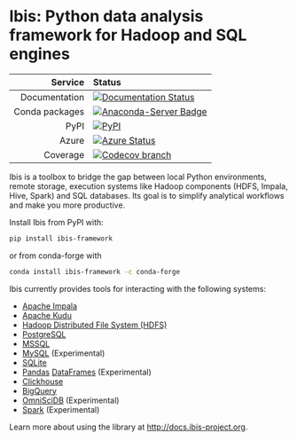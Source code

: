 # Ibis: Python data analysis framework for Hadoop and SQL engines

|Service|Status|
| -------------: | :---- |
| Documentation  | [![Documentation Status](https://img.shields.io/badge/docs-docs.ibis--project.org-blue.svg)](http://docs.ibis-project.org) |
| Conda packages | [![Anaconda-Server Badge](https://anaconda.org/conda-forge/ibis-framework/badges/version.svg)](https://anaconda.org/conda-forge/ibis-framework) |
| PyPI           | [![PyPI](https://img.shields.io/pypi/v/ibis-framework.svg)](https://pypi.org/project/ibis-framework) |
| Azure          | [![Azure Status](https://dev.azure.com/ibis-project/ibis/_apis/build/status/ibis-project.ibis)](https://dev.azure.com/ibis-project/ibis/_build) |
| Coverage       | [![Codecov branch](https://img.shields.io/codecov/c/github/ibis-project/ibis/master.svg)](https://codecov.io/gh/ibis-project/ibis) |


Ibis is a toolbox to bridge the gap between local Python environments, remote
storage, execution systems like Hadoop components (HDFS, Impala, Hive, Spark)
and SQL databases. Its goal is to simplify analytical workflows and make you
more productive.

Install Ibis from PyPI with:

```sh
pip install ibis-framework
```

or from conda-forge with

```sh
conda install ibis-framework -c conda-forge
```

Ibis currently provides tools for interacting with the following systems:

- [Apache Impala](https://impala.apache.org/)
- [Apache Kudu](https://kudu.apache.org/)
- [Hadoop Distributed File System (HDFS)](https://hadoop.apache.org/)
- [PostgreSQL](https://www.postgresql.org/)
- [MSSQL](https://www.microsoft.com/en-us/sql-server/)
- [MySQL](https://www.mysql.com/) (Experimental)
- [SQLite](https://www.sqlite.org/)
- [Pandas](https://pandas.pydata.org/) [DataFrames](http://pandas.pydata.org/pandas-docs/stable/dsintro.html#dataframe) (Experimental)
- [Clickhouse](https://clickhouse.yandex)
- [BigQuery](https://cloud.google.com/bigquery)
- [OmniSciDB](https://www.omnisci.com) (Experimental)
- [Spark](https://spark.apache.org) (Experimental)

Learn more about using the library at http://docs.ibis-project.org.
